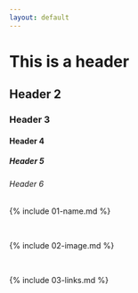 ```yaml
---
layout: default
---
```

# This is a header
## Header 2
### Header 3
#### Header 4
##### Header 5
###### Header 6
{% include 01-name.md %}

<br>

{% include 02-image.md %}

<br>

{% include 03-links.md %}

